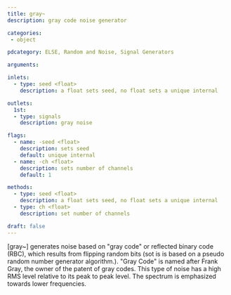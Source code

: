 ```yaml
---
title: gray~
description: gray code noise generator

categories:
 - object

pdcategory: ELSE, Random and Noise, Signal Generators

arguments:

inlets:
  - type: seed <float>
    description: a float sets seed, no float sets a unique internal

outlets:
  1st:
  - type: signals
    description: gray noise

flags:
  - name: -seed <float>
    description: sets seed
    default: unique internal
  - name: -ch <float>
    description: sets number of channels
    default: 1

methods:
  - type: seed <float>
    description: a float sets seed, no float sets a unique internal
  - type: ch <float>
    description: set number of channels

draft: false
---
```


[gray~] generates noise based on "gray code" or reflected binary code (RBC), which results from flipping random bits (sot is is based on a pseudo random number generator algorithm.). "Gray Code" is named after Frank Gray, the owner of the patent of gray codes. This type of noise has a high RMS level relative to its peak to peak level. The spectrum is emphasized towards lower frequencies.

